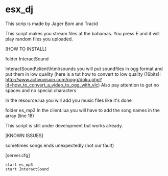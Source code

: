 # esx_dj

This scrip is made by Jager Bom and Tracid

This script makes you stream files at the bahamas. You press E and it will play random files you uploaded.



[HOW TO INSTALL]

folder InteractSound

InteractSound\client\html\sounds 
you will put soundfiles in ogg format and put them in low quality (here is a tut how to convert to low quality (16bits): http://www.activovision.com/pogg/doku.php?id=how_to_convert_a_video_to_ogg_with_vlc)
Also pay attention to get no spaces and no special characters


In the resource.lua you will add you music files like it's done

folder es_mp3
In the client.lua you will have to add the song names in the array (line 18)


This script is still under development but works already.



[KNOWN ISSUES]

sometimes songs ends unexpectedly (not our fault)


[server.cfg]

```
start es_mp3
start InteractSound
```
